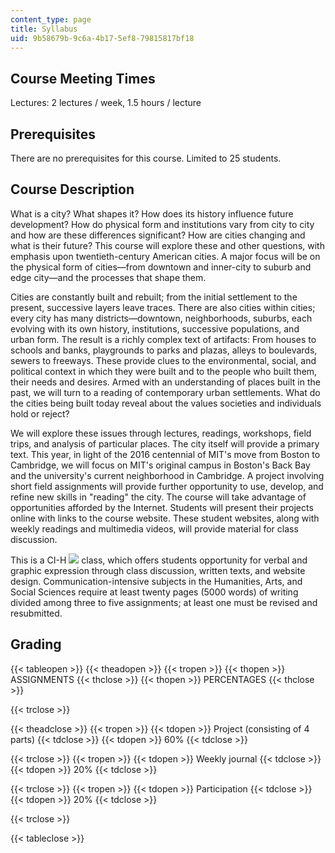 ```yaml
---
content_type: page
title: Syllabus
uid: 9b58679b-9c6a-4b17-5ef8-79815817bf18
---
```


Course Meeting Times
--------------------

Lectures: 2 lectures / week, 1.5 hours / lecture

Prerequisites
-------------

There are no prerequisites for this course. Limited to 25 students.

Course Description
------------------

What is a city? What shapes it? How does its history influence future development? How do physical form and institutions vary from city to city and how are these differences significant? How are cities changing and what is their future? This course will explore these and other questions, with emphasis upon twentieth-century American cities. A major focus will be on the physical form of cities—from downtown and inner-city to suburb and edge city—and the processes that shape them.

Cities are constantly built and rebuilt; from the initial settlement to the present, successive layers leave traces. There are also cities within cities; every city has many districts—downtown, neighborhoods, suburbs, each evolving with its own history, institutions, successive populations, and urban form. The result is a richly complex text of artifacts: From houses to schools and banks, playgrounds to parks and plazas, alleys to boulevards, sewers to freeways. These provide clues to the environmental, social, and political context in which they were built and to the people who built them, their needs and desires. Armed with an understanding of places built in the past, we will turn to a reading of contemporary urban settlements. What do the cities being built today reveal about the values societies and individuals hold or reject?

We will explore these issues through lectures, readings, workshops, field trips, and analysis of particular places. The city itself will provide a primary text. This year, in light of the 2016 centennial of MIT's move from Boston to Cambridge, we will focus on MIT's original campus in Boston's Back Bay and the university's current neighborhood in Cambridge. A project involving short field assignments will provide further opportunity to use, develop, and refine new skills in "reading" the city. The course will take advantage of opportunities afforded by the Internet. Students will present their projects online with links to the course website. These student websites, along with weekly readings and multimedia videos, will provide material for class discussion.

This is a CI-H ![](/images/educator/icon-question-cih.png) class, which offers students opportunity for verbal and graphic expression through class discussion, written texts, and website design. Communication-intensive subjects in the Humanities, Arts, and Social Sciences require at least twenty pages (5000 words) of writing divided among three to five assignments; at least one must be revised and resubmitted.

Grading
-------

{{< tableopen >}}
{{< theadopen >}}
{{< tropen >}}
{{< thopen >}}
ASSIGNMENTS
{{< thclose >}}
{{< thopen >}}
PERCENTAGES
{{< thclose >}}

{{< trclose >}}

{{< theadclose >}}
{{< tropen >}}
{{< tdopen >}}
Project (consisting of 4 parts)
{{< tdclose >}}
{{< tdopen >}}
60%
{{< tdclose >}}

{{< trclose >}}
{{< tropen >}}
{{< tdopen >}}
Weekly journal
{{< tdclose >}}
{{< tdopen >}}
20%
{{< tdclose >}}

{{< trclose >}}
{{< tropen >}}
{{< tdopen >}}
Participation
{{< tdclose >}}
{{< tdopen >}}
20%
{{< tdclose >}}

{{< trclose >}}

{{< tableclose >}}